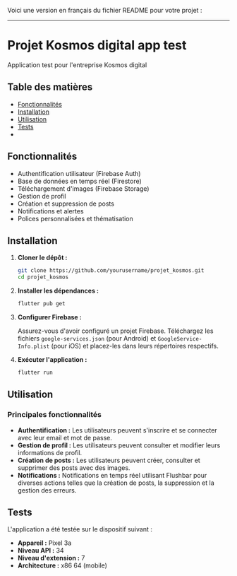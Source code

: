 Voici une version en français du fichier README pour votre projet :

---

# Projet Kosmos digital app test
Application test pour l'entreprise Kosmos digital



## Table des matières

- [Fonctionnalités](#fonctionnalités)
- [Installation](#installation)
- [Utilisation](#utilisation)
- [Tests](#tests)
- 
## Fonctionnalités

- Authentification utilisateur (Firebase Auth)
- Base de données en temps réel (Firestore)
- Téléchargement d'images (Firebase Storage)
- Gestion de profil
- Création et suppression de posts
- Notifications et alertes
- Polices personnalisées et thématisation

## Installation

1. **Cloner le dépôt :**

   ```sh
   git clone https://github.com/yourusername/projet_kosmos.git
   cd projet_kosmos
   ```

2. **Installer les dépendances :**

   ```sh
   flutter pub get
   ```

3. **Configurer Firebase :**

   Assurez-vous d'avoir configuré un projet Firebase. Téléchargez les fichiers `google-services.json` (pour Android) et `GoogleService-Info.plist` (pour iOS) et placez-les dans leurs répertoires respectifs.

4. **Exécuter l'application :**

   ```sh
   flutter run
   ```

## Utilisation

### Principales fonctionnalités

- **Authentification :** Les utilisateurs peuvent s'inscrire et se connecter avec leur email et mot de passe.
- **Gestion de profil :** Les utilisateurs peuvent consulter et modifier leurs informations de profil.
- **Création de posts :** Les utilisateurs peuvent créer, consulter et supprimer des posts avec des images.
- **Notifications :** Notifications en temps réel utilisant Flushbar pour diverses actions telles que la création de posts, la suppression et la gestion des erreurs.


## Tests

L'application a été testée sur le dispositif suivant :

- **Appareil :** Pixel 3a
- **Niveau API :** 34
- **Niveau d'extension :** 7
- **Architecture :** x86 64 (mobile)
